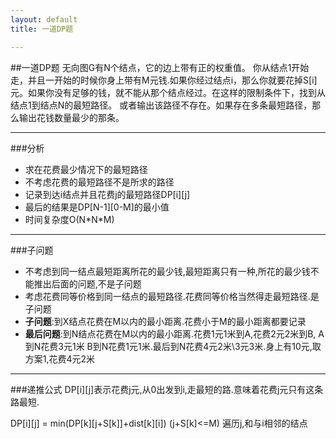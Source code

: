 ```yaml
---
layout: default
title: 一道DP题

---
```

##一道DP题
无向图G有N个结点，它的边上带有正的权重值。
你从结点1开始走，并且一开始的时候你身上带有M元钱.如果你经过结点i，那么你就要花掉S\[i\]元。如果你没有足够的钱，就不能从那个结点经过。在这样的限制条件下，找到从结点1到结点N的最短路径。 或者输出该路径不存在。如果存在多条最短路径，那么输出花钱数量最少的那条。 

---
###分析
-  求在花费最少情况下的最短路径
-  不考虑花费的最短路径不是所求的路径
-  记录到达i结点并且花费j的最短路径DP\[i\]\[j\]
-  最后的结果是DP\[N-1\]\[0-M\]的最小值
-  时间复杂度O\(N\*N\*M\)

---
###子问题
-  不考虑到同一结点最短距离所花的最少钱,最短距离只有一种,所花的最少钱不能推出后面的问题,不是子问题
-  考虑花费同等价格到同一结点的最短路径.花费同等价格当然得走最短路径.是子问题
-  **子问题**:到X结点花费在M以内的最小距离.花费小于M的最小距离都要记录
-  **最后问题**:到N结点花费在M以内的最小距离.花费1元1米到A,花费2元2米到B, A到N花费3元1米 B到N花费1元1米.最后到N花费4元2米\3元3米.身上有10元,取方案1,花费4元2米

---
###递推公式
DP\[i\]\[j\]表示花费j元,从0出发到i,走最短的路.意味着花费j元只有这条路最短.

DP\[i\]\[j\] = min\(DP\[k\]\[j+S\[k\]\]+dist\[k\]\[i\]\) \(j+S\[k\]<=M\) 遍历j,和与i相邻的结点

 